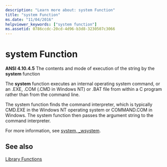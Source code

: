```yaml
---
description: "Learn more about: system Function"
title: "system Function"
ms.date: "11/04/2016"
helpviewer_keywords: ["system function"]
ms.assetid: 0786ccdc-20cd-4d96-b3d8-3230507c3066
---
```

# system Function

**ANSI 4.10.4.5** The contents and mode of execution of the string by the **system** function

The **system** function executes an internal operating system command, or an .EXE, .COM (.CMD in Windows NT) or .BAT file from within a C program rather than from the command line.

The system function finds the command interpreter, which is typically CMD.EXE in the Windows NT operating system or COMMAND.COM in Windows. The system function then passes the argument string to the command interpreter.

For more information, see [system, _wsystem](../c-runtime-library/reference/system-wsystem.md).

## See also

[Library Functions](../c-language/library-functions.md)
